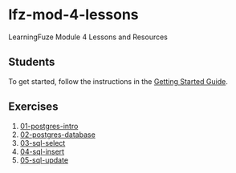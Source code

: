 # lfz-mod-4-lessons

LearningFuze Module 4 Lessons and Resources

## Students

To get started, follow the instructions in the [Getting Started Guide](guides/getting-started.md).

## Exercises

1. [01-postgres-intro](exercises/01-postgres-intro)
1. [02-postgres-database](exercises/02-postgres-database)
1. [03-sql-select](exercises/03-sql-select)
1. [04-sql-insert](exercises/04-sql-insert)
1. [05-sql-update](exercises/05-sql-update)
